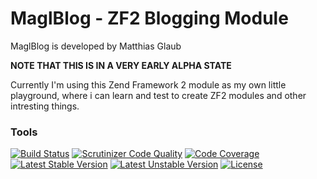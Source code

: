# MaglBlog - ZF2 Blogging Module

MaglBlog is developed by Matthias Glaub

**NOTE THAT THIS IS IN A VERY EARLY ALPHA STATE**

Currently I'm using this Zend Framework 2 module as my own little playground,
where i can learn and test to create ZF2 modules and other intresting things.

### Tools

[![Build Status](https://travis-ci.org/maglnet/MaglBlog.svg?branch=master)](https://travis-ci.org/maglnet/MaglBlog)
[![Scrutinizer Code Quality](https://scrutinizer-ci.com/g/maglnet/MaglBlog/badges/quality-score.png?s=e7aa6d613e72cb87a66df1817563aae45d86292a)](https://scrutinizer-ci.com/g/maglnet/MaglBlog/)
[![Code Coverage](https://scrutinizer-ci.com/g/maglnet/MaglBlog/badges/coverage.png?s=5615e36efbb716985de81be31d9d026dca4e3c29)](https://scrutinizer-ci.com/g/maglnet/MaglBlog/)
[![Latest Stable Version](https://poser.pugx.org/maglnet/magl-blog/v/stable.png)](https://packagist.org/packages/maglnet/magl-blog)
[![Latest Unstable Version](https://poser.pugx.org/maglnet/magl-blog/v/unstable.png)](https://packagist.org/packages/maglnet/magl-blog)
[![License](https://poser.pugx.org/maglnet/magl-blog/license.png)](https://packagist.org/packages/maglnet/magl-blog)
